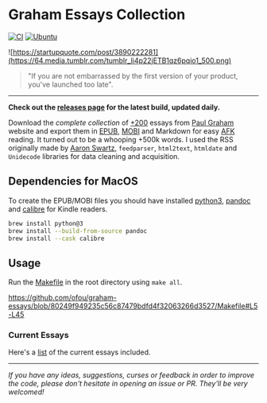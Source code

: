 # Graham Essays Collection
[![CI](https://github.com/ofou/graham-essays/actions/workflows/main.yml/badge.svg)](https://github.com/ofou/graham-essays/actions/workflows/main.yml) [![Ubuntu](https://github.com/ofou/graham-essays/actions/workflows/ubuntu.yml/badge.svg)](https://github.com/ofou/graham-essays/actions/workflows/ubuntu.yml)

![https://startupquote.com/post/3890222281](https://64.media.tumblr.com/tumblr_li4p22jETB1qz6pqio1_500.png)

> "If you are not embarrassed by the first version of your product, you've launched too late".

---

**Check out the [releases page] for the latest build, updated daily.**

Download the _complete collection_ of [+200](essays.csv) essays from [Paul Graham] website and export them in [EPUB], [MOBI] and Markdown for easy [AFK] reading. It turned out to be a whooping +500k words. I used the RSS originally made by [Aaron Swartz], `feedparser`, `html2text`, `htmldate` and `Unidecode` libraries for data cleaning and acquisition. 

## Dependencies for MacOS

To create the EPUB/MOBI files you should have installed [python3], [pandoc] and [calibre] for Kindle readers.

```bash
brew install python@3
brew install --build-from-source pandoc
brew install --cask calibre
```

## Usage

Run the [Makefile](./Makefile) in the root directory using `make all`.

https://github.com/ofou/graham-essays/blob/80249f949235c56c87479bdfd4f32063266d3527/Makefile#L5-L45

### Current Essays

Here's a [list](./essays.csv) of the current essays included.

---

_If you have any ideas, suggestions, curses or feedback in order to improve the code, please don't hesitate in opening an issue or PR. They'll be very welcomed!_

[afk]: https://www.grammarly.com/blog/afk-meaning/
[paul graham]: http://www.paulgraham.com/articles.html
[aaron swartz]: https://en.wikipedia.org/wiki/Aaron_Swartz
[python3]: https://www.python.org/downloads
[pandoc]: https://pandoc.org/installing.html
[calibre]: https://calibre-ebook.com/
[EPUB]: https://github.com/ofou/graham-essays/releases/download/latest/graham.epub
[MOBI]: https://github.com/ofou/graham-essays/releases/download/latest/graham.mobi
[releases page]: https://github.com/ofou/graham-essays/releases/tag/latest
